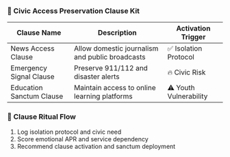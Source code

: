 ### 🧠 Civic Access Preservation Clause Kit

| Clause Name                  | Description                                               | Activation Trigger |
|------------------------------|-----------------------------------------------------------|---------------------|
| News Access Clause           | Allow domestic journalism and public broadcasts           | ✅ Isolation Protocol  
| Emergency Signal Clause      | Preserve 911/112 and disaster alerts                      | 🔥 Civic Risk  
| Education Sanctum Clause     | Maintain access to online learning platforms              | ⚠️ Youth Vulnerability  

### 🔄 Clause Ritual Flow
1. Log isolation protocol and civic need  
2. Score emotional APR and service dependency  
3. Recommend clause activation and sanctum deployment
